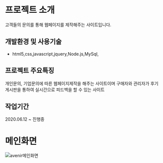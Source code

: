 # 프로젝트 소개
 고객들의 문의를 통해 웹페이지를 제작해주는 사이트입니다.
## 개발환경 및 사용기술
- html5,css,javascript,jquery,Node.js,MySql,
## 프로젝트 주요특징
개인문의, 기업문의에 따른 웹페이지제작을 해주는 사이트이며 구매자와 관리자가 후기게시판을 통하여 실시간으로 피드백을 할 수 있는 사이트
## 작업기간
2020.06.12 ~ 진행중
# 메인화면
![avenir메인화면](./Avenir.avenir.png)
